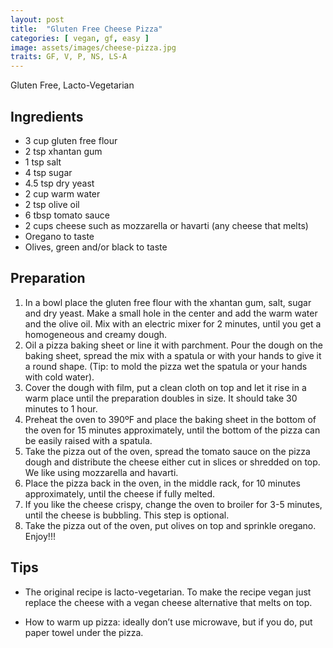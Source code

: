 ```yaml
---
layout: post
title:  "Gluten Free Cheese Pizza"
categories: [ vegan, gf, easy ]
image: assets/images/cheese-pizza.jpg
traits: GF, V, P, NS, LS-A
---
```


Gluten Free, Lacto-Vegetarian




## Ingredients

* 3 	cup gluten free flour 
* 2 tsp 	xhantan gum
* 1 tsp 	salt
* 4 tsp	sugar
* 4.5 tsp	dry yeast
* 2 cup	warm water
* 2 tsp	olive oil
* 6 tbsp	tomato sauce
* 2 cups  cheese such as mozzarella or havarti (any cheese that melts)
* Oregano to taste 	
* Olives, green and/or black to taste 	



## Preparation

1. In a bowl place the gluten free flour with the xhantan gum, salt, sugar and dry yeast. Make a small hole in the center and add the warm water and the olive oil. Mix with an electric mixer for 2 minutes, until you get a homogeneous and creamy dough. 
2. Oil a pizza baking sheet or line it with parchment. Pour the dough on the baking sheet, spread the mix with a spatula or with your hands to give it a round shape. (Tip: to mold the pizza wet the spatula or your hands with cold water).  
3. Cover the dough with film, put a clean cloth on top and let it rise in a warm place until the preparation doubles in size. It should take 30 minutes to 1 hour. 
4. Preheat the oven to 390ºF and place the baking sheet in the bottom of the oven for 15 minutes approximately, until the bottom of the pizza can be easily raised with a spatula. 
5. Take the pizza out of the oven, spread the tomato sauce on the pizza dough and distribute the cheese either cut in slices or shredded on top. We like using mozzarella and havarti.
6. Place the pizza back in the oven, in the middle rack, for 10 minutes approximately, until the cheese if fully melted.  
7. If you like the cheese crispy, change the oven to broiler for 3-5 minutes, until the cheese is bubbling. This step is optional.
8. Take the pizza out of the oven, put olives on top and sprinkle oregano. Enjoy!!!


## Tips

* The original recipe is lacto-vegetarian.  To make the recipe vegan just replace the cheese with a vegan cheese alternative that melts on top.

* How to warm up pizza:  ideally don’t use microwave, but if you do, put paper towel under the pizza.  

